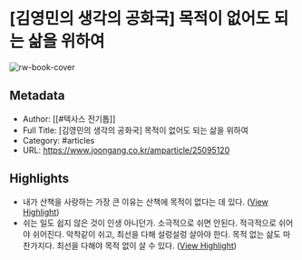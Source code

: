 # [김영민의 생각의 공화국] 목적이 없어도 되는 삶을 위하여

![rw-book-cover](https://pds.joongang.co.kr/news/component/htmlphoto_mmdata/202208/18/6c4cfade-1bc0-4d05-b5b3-23e944398faf.jpg)

## Metadata
- Author: [[#텍사스 전기톱]]
- Full Title: [김영민의 생각의 공화국] 목적이 없어도 되는 삶을 위하여
- Category: #articles
- URL: https://www.joongang.co.kr/amparticle/25095120

## Highlights
- 내가 산책을 사랑하는 가장 큰 이유는 산책에 목적이 없다는 데 있다. ([View Highlight](https://read.readwise.io/read/01gax1evgnbqdj51hear8k177a))
- 쉬는 일도 쉽지 않은 것이 인생 아니던가. 소극적으로 쉬면 안된다. 적극적으로 쉬어야 쉬어진다. 악착같이 쉬고, 최선을 다해 설렁설렁 살아야 한다. 목적 없는 삶도 마찬가지다. 최선을 다해야 목적 없이 살 수 있다. ([View Highlight](https://read.readwise.io/read/01gax1hxmr4kk6xq78qpcfw4qj))
